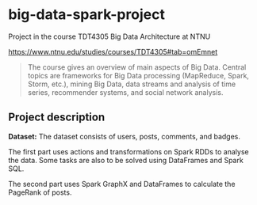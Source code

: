 # big-data-spark-project
Project in the course TDT4305 Big Data Architecture at NTNU


https://www.ntnu.edu/studies/courses/TDT4305#tab=omEmnet
>The course gives an overview of main aspects of Big Data. Central topics are frameworks for Big Data processing (MapReduce, Spark, Storm, etc.),
mining Big Data, data streams and analysis of time series, recommender systems, and social network analysis.


## Project description
**Dataset:** The dataset consists of users, posts, comments, and badges.

The first part uses actions and transformations on Spark RDDs to analyse the data. Some tasks are also to be solved using DataFrames and Spark SQL. 

The second part uses Spark GraphX and DataFrames to calculate the PageRank of posts. 

